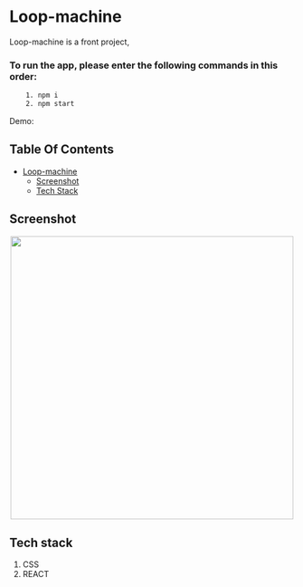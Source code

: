 # Loop-machine
Loop-machine is a front project, 

### To run the app, please enter the following commands in this order:
```sh
    1. npm i
    2. npm start
```

Demo: 

## Table Of Contents
- [Loop-machine](#Loop-machine)
  * [Screenshot](#screenshot)
  * [Tech Stack](#tech-stack)
  
## Screenshot
<p align="center"><img src="" width="500" /></p>

## Tech stack
1. CSS
2. REACT

